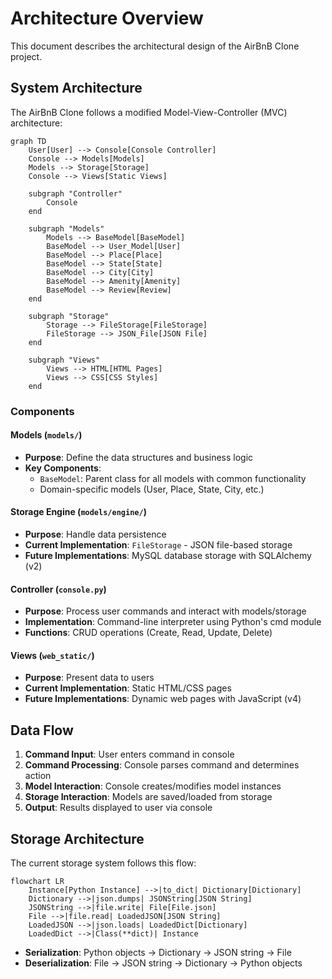 # Architecture Overview

This document describes the architectural design of the AirBnB Clone project.

## System Architecture

The AirBnB Clone follows a modified Model-View-Controller (MVC) architecture:

```mermaid
graph TD
    User[User] --> Console[Console Controller]
    Console --> Models[Models]
    Models --> Storage[Storage]
    Console --> Views[Static Views]
    
    subgraph "Controller"
        Console
    end
    
    subgraph "Models"
        Models --> BaseModel[BaseModel]
        BaseModel --> User_Model[User]
        BaseModel --> Place[Place]
        BaseModel --> State[State]
        BaseModel --> City[City]
        BaseModel --> Amenity[Amenity]
        BaseModel --> Review[Review]
    end
    
    subgraph "Storage"
        Storage --> FileStorage[FileStorage]
        FileStorage --> JSON_File[JSON File]
    end
    
    subgraph "Views"
        Views --> HTML[HTML Pages]
        Views --> CSS[CSS Styles]
    end
```

### Components

#### Models (`models/`)
- **Purpose**: Define the data structures and business logic
- **Key Components**:
  - `BaseModel`: Parent class for all models with common functionality
  - Domain-specific models (User, Place, State, City, etc.)
  
#### Storage Engine (`models/engine/`)
- **Purpose**: Handle data persistence
- **Current Implementation**: `FileStorage` - JSON file-based storage
- **Future Implementations**: MySQL database storage with SQLAlchemy (v2)

#### Controller (`console.py`)
- **Purpose**: Process user commands and interact with models/storage
- **Implementation**: Command-line interpreter using Python's cmd module
- **Functions**: CRUD operations (Create, Read, Update, Delete)

#### Views (`web_static/`)
- **Purpose**: Present data to users
- **Current Implementation**: Static HTML/CSS pages
- **Future Implementations**: Dynamic web pages with JavaScript (v4)

## Data Flow

1. **Command Input**: User enters command in console
2. **Command Processing**: Console parses command and determines action
3. **Model Interaction**: Console creates/modifies model instances
4. **Storage Interaction**: Models are saved/loaded from storage
5. **Output**: Results displayed to user via console

## Storage Architecture

The current storage system follows this flow:

```mermaid
flowchart LR
    Instance[Python Instance] -->|to_dict| Dictionary[Dictionary]
    Dictionary -->|json.dumps| JSONString[JSON String]
    JSONString -->|file.write| File[File.json]
    File -->|file.read| LoadedJSON[JSON String]
    LoadedJSON -->|json.loads| LoadedDict[Dictionary]
    LoadedDict -->|Class(**dict)| Instance
```
- **Serialization**: Python objects → Dictionary → JSON string → File
- **Deserialization**: File → JSON string → Dictionary → Python objects